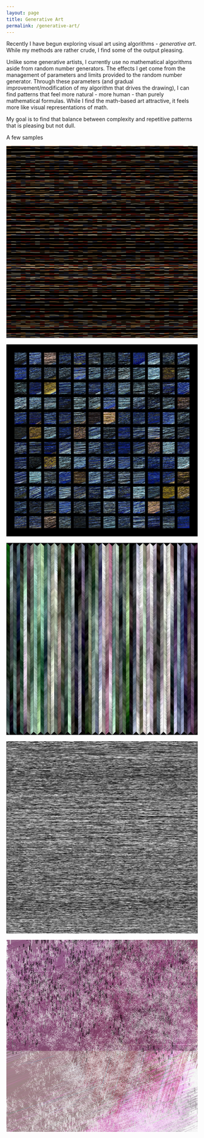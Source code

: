 ```yaml
---
layout: page
title: Generative Art
permalink: /generative-art/
---
```


Recently I have begun exploring visual art using algorithms - <em>generative art</em>.  While my methods are rather
crude, I find some of the output pleasing.

Unlike some generative artists, I currently use no mathematical algorithms aside from random number generators.  The
effects I get come from the management of parameters and limits provided to the random number generator.  Through
these parameters (and gradual improvement/modification of my algorithm that drives the drawing), I can find patterns
that feel more natural - more human - than purely mathematical formulas.  While I find the math-based art attractive,
it feels more like visual representations of math.

My goal is to find that balance between complexity and repetitive patterns that is pleasing but not dull.

A few samples

![Mike Teter generative art example 0](/assets/img_20191107_001351_4.png)

![Mike Teter generative art example 1](/assets/img_20191109_111419_19.jpg)

![Mike Teter generative art example 2](/assets/img_20191104_023740_6.jpg)

![Mike Teter generative art example 3](/assets/img_20200131_000302_8.jpeg)

![Mike Teter generative art example 4](/assets/img_redraw_20200207_155027_3_993999_layer_5.jpeg)

